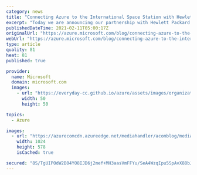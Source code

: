 ```yaml
---
category: news
title: "Connecting Azure to the International Space Station with Hewlett Packard Enterprise"
excerpt: "Today we are announcing our partnership with Hewlett Packard Enterprise (HPE) to connect Azure directly to space using HPE’s upcoming launch of its Spaceborne Computer-2 (SBC-2), which will deliver edge computing and artificial intelligence (AI) capabilities in space for the first time on the International"
publishedDateTime: 2021-02-11T05:00:17Z
originalUrl: "https://azure.microsoft.com/blog/connecting-azure-to-the-international-space-station-with-hewlett-packard-enterprise/"
webUrl: "https://azure.microsoft.com/blog/connecting-azure-to-the-international-space-station-with-hewlett-packard-enterprise/"
type: article
quality: 81
heat: 81
published: true

provider:
  name: Microsoft
  domain: microsoft.com
  images:
    - url: "https://everyday-cc.github.io/azure/assets/images/organizations/microsoft.com-50x50.jpg"
      width: 50
      height: 50

topics:
  - Azure

images:
  - url: "https://azurecomcdn.azureedge.net/mediahandler/acomblog/media/Default/blog/a2a12e97-0389-4f75-8ee9-4e41999aaa9d.png"
    width: 1024
    height: 578
    isCached: true

secured: "8S/TgUIPOdW2B04YO8IJD6j2mef+MH3aasVmFFYu/SeA4WzqIpu5SpAvX88bJ/NPqf0ahwDXu+oUHOLpYoZ3Gwr5PFZGK8S2T0HxuA18ulTCvQXZW5voBuDe0PjJuhv2+dY8FUgRmOPBF73Q9gj/2eFzocZ3WavT2tkI2/z1kq9n52deu5OXvXKDF9grbN0lkJtZwws3P446O/J47KT3F/Ge4sa4jntCVZuWWlkXUYf26CZJ281LBhTIBdRuyCbgCxGm+wIqTZut9bsoRu1kXN6F0zpOtNA0GYNn6aOWqKjtfNmVeyB4CgP0h3L/kLa/XYJVbYjRL2YDOjeBKIUTPYvil1d1Qd4IQMtqzZx17eU=;bRG2pfKSnKuWoVgffvrJzg=="
---
```


